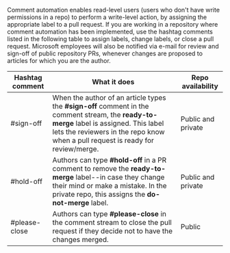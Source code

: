 Comment automation enables read-level users (users who don't have write permissions in a repo) to perform a write-level action, by assigning the appropriate label to a pull request. If you are working in a repository where comment automation has been implemented, use the hashtag comments listed in the following table to assign labels, change labels, or close a pull request. Microsoft employees will also be notified via e-mail for review and sign-off of public repository PRs, whenever changes are proposed to articles for which you are the author.


| Hashtag comment | What it does | Repo availability |
| --- | --- | --- |
| #sign-off |When the author of an article types the **#sign-off** comment in the comment stream, the **ready-to-merge** label is assigned. This label lets the reviewers in the repo know when a pull request is ready for review/merge. |Public and private |
| #hold-off |Authors can type **#hold-off** in a PR comment to remove the **ready-to-merge** label--in case they change their mind or make a mistake. In the private repo, this assigns the **do-not-merge** label. |Public and private |
| #please-close |Authors can type **#please-close** in the comment stream to close the pull request if they decide not to have the changes merged. |Public |
